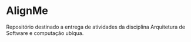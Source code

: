 # AlignMe

Repositório destinado a entrega de atividades da disciplina Arquitetura de Software e computação ubíqua. 

